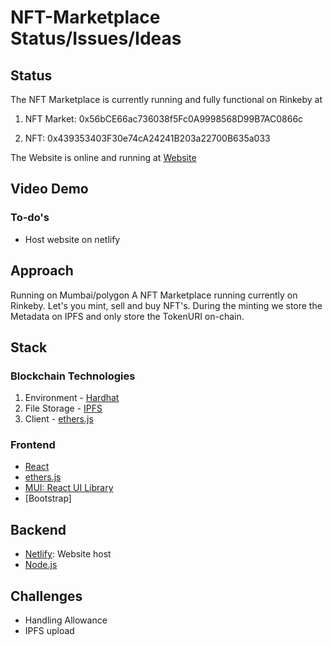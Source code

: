 # NFT-Marketplace Status/Issues/Ideas

## Status
The NFT Marketplace is currently running and fully functional on Rinkeby at

1. NFT Market:
0x56bCE66ac736038f5Fc0A9998568D99B7AC0866c

2. NFT:
0x439353403F30e74cA24241B203a22700B635a033

The Website is online and running at [Website](https://velvety-quokka-fa8702.netlify.app/)
## Video Demo

### To-do's
- Host website on netlify

## Approach
Running on Mumbai/polygon
A NFT Marketplace running currently on Rinkeby. Let's you mint, sell and buy NFT's. During the minting we store the Metadata on IPFS and only store the TokenURI on-chain.
## Stack

### Blockchain Technologies
1. Environment - [Hardhat](https://hardhat.org/)
2. File Storage - [IPFS](https://github.com/ipfs/js-ipfs/tree/master/packages/ipfs-http-client#install)
3. Client - [ethers.js](https://docs.ethers.io/v5/)

### Frontend
- [React](https://reactjs.org/)
- [ethers.js](https://docs.ethers.io/v5/)
- [MUI: React UI Library](https://mui.com/)
- [Bootstrap]

## Backend
- [Netlify](https://www.netlify.com/): Website host
- [Node.js](https://nodejs.org/en/)

## Challenges
- Handling Allowance
- IPFS upload
